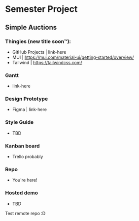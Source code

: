 # Semester Project

## Simple Auctions

### Thingies (new title soon:tm:):

- GitHub Projects | link-here
- MUI | https://mui.com/material-ui/getting-started/overview/
- Tailwind | https://tailwindcss.com/

### Gantt

- link-here

### Design Prototype

- Figma | link-here

### Style Guide

- TBD

### Kanban board

- Trello probably

### Repo

- You're here!

### Hosted demo

- TBD

Test remote repo :D
